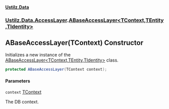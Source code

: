 #### [Ustilz.Data](index.md 'index')
### [Ustilz.Data.AccessLayer](Ustilz.Data.AccessLayer.md 'Ustilz.Data.AccessLayer').[ABaseAccessLayer&lt;TContext,TEntity,TIdentity&gt;](Ustilz.Data.AccessLayer.ABaseAccessLayer_TContext,TEntity,TIdentity_.md 'Ustilz.Data.AccessLayer.ABaseAccessLayer<TContext,TEntity,TIdentity>')

## ABaseAccessLayer(TContext) Constructor

Initializes a new instance of the [ABaseAccessLayer&lt;TContext,TEntity,TIdentity&gt;](Ustilz.Data.AccessLayer.ABaseAccessLayer_TContext,TEntity,TIdentity_.md 'Ustilz.Data.AccessLayer.ABaseAccessLayer<TContext,TEntity,TIdentity>') class.

```csharp
protected ABaseAccessLayer(TContext context);
```
#### Parameters

<a name='Ustilz.Data.AccessLayer.ABaseAccessLayer_TContext,TEntity,TIdentity_.ABaseAccessLayer(TContext).context'></a>

`context` [TContext](Ustilz.Data.AccessLayer.ABaseAccessLayer_TContext,TEntity,TIdentity_.md#Ustilz.Data.AccessLayer.ABaseAccessLayer_TContext,TEntity,TIdentity_.TContext 'Ustilz.Data.AccessLayer.ABaseAccessLayer<TContext,TEntity,TIdentity>.TContext')

The DB context.
